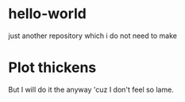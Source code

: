# hello-world
just another repository which i do not need to make

# Plot thickens
But I will do it the anyway 'cuz I don't feel so lame.
